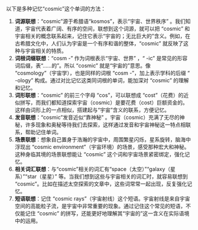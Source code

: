 以下是多种记忆“cosmic”这个单词的方法：
1. **词源联想**：“cosmic”源于希腊语“kosmos”，表示“宇宙、世界秩序” 。我们知道，宇宙代表着广阔、有序的空间，联想到这个词源，就可以把 “cosmic” 和宇宙相关的概念联系起来，记住它表示“宇宙的；无比巨大的”含义。例如，在古希腊文化中，人们认为宇宙是一个有序和谐的整体，“cosmic” 就反映了这种与宇宙相关的特质。
2. **词根词缀联想**：“cosm -” 作为词根表示“宇宙、世界” ，“ -ic” 是常见的形容词后缀，表“……的”。所以 “cosmic” 就是“宇宙的”意思。像 “cosmology”（宇宙学），也是同样的词根 “cosm -”，加上表示学科的后缀 “ -ology” 构成。通过对比记忆这类同词根的单词，能加深对 “cosmic” 的理解和记忆。 
3. **词形联想**：“cosmic” 的前三个字母 “cos”，可以联想成 “cost”（花费）的近似拼写，而我们都知道探索宇宙（cosmic）是要花费（cost）巨额资金的。这样由词形上的一点相似，搭建起与“宇宙”含义的联系，方便记忆。 
4. **发音联想**：“cosmic”发音近似“靠神秘” 。宇宙（cosmic）充满了无尽的神秘，许多现象和奥秘等待我们去探索，这样通过发音和宇宙神秘这一特点相联系，帮助记住单词。 
5. **场景联想**：想象自己置身于浩瀚的宇宙中，周围繁星闪烁，星系旋转，脑海中浮现出 “cosmic environment”（宇宙环境）的场景，感受那种宏大和神秘。这种身临其境的场景联想能让 “cosmic” 这个词和宇宙场景紧密绑定，强化记忆。 
6. **相关词汇联想**：与“cosmic”相关的词汇有“space（太空）”“galaxy（星系）”“star（星星）” 等。当我们想到这些与宇宙相关的词汇时，就容易联想到 “cosmic”。比如在描述太空探索的文章中，这些词常常一起出现，反复强化记忆。 
7. **短语联想**：记住 “cosmic rays”（宇宙射线）这个短语。宇宙射线是来自宇宙空间的高能粒子流，是宇宙中非常重要的现象。通过记住这个常见的短语，不仅能记住 “cosmic” 的拼写，还能更好地理解其“宇宙的”这一含义在实际语境中的运用。 